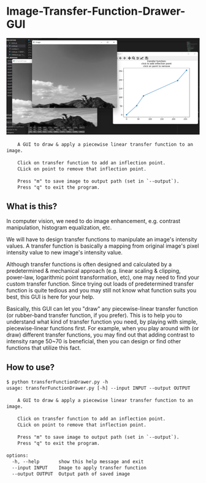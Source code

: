 # Image-Transfer-Function-Drawer-GUI

![](./image/demo.png)

```
    A GUI to draw & apply a piecewise linear transfer function to an image.
    
    Click on transfer function to add an inflection point.
    CLick on point to remove that inflection point.

    Press "m" to save image to output path (set in `--output`).
    Press "q" to exit the program.
```

## What is this?
In computer vision, we need to do image enhancement, e.g. contrast manipulation, histogram equalization, etc.

We will have to design transfer functions to manipulate an image's intensity values. A transfer function is basically a mapping from original image's pixel intensity value to new image's intensity value.

Although transfer functions is often designed and calculated by a predetermined & mechanical approach (e.g. linear scaling & clipping, power-law, logarithmic point transformation, etc), one may need to find your custom transfer function. Since trying out loads of predetermined transfer function is quite tedious and you may still not know what function suits you best, this GUI is here for your help.

Basically, this GUI can let you "draw" any piecewise-linear transfer function (or rubber-band transfer function, if you prefer). This is to help you to understand what kind of transfer function you need, by playing with simple, piecewise-linear functions first. For example, when you play around with (or draw) different transfer functions, you may find out that adding contrast to intensity range 50~70 is beneficial, then you can design or find other functions that utilize this fact.

## How to use?
```
$ python transferFunctionDrawer.py -h
usage: transferFunctionDrawer.py [-h] --input INPUT --output OUTPUT

    A GUI to draw & apply a piecewise linear transfer function to an image.
    
    Click on transfer function to add an inflection point.
    CLick on point to remove that inflection point.

    Press "m" to save image to output path (set in `--output`).
    Press "q" to exit the program.

options:
  -h, --help       show this help message and exit
  --input INPUT    Image to apply transfer function
  --output OUTPUT  Output path of saved image
```
